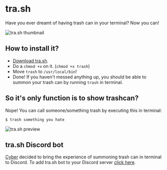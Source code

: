 # tra.sh
Have you ever dreamt of having trash can in your terminal? Now you can!

![tra.sh thumbnail](https://imgur.com/ymKiq9S.png)

## How to install it?</h2>
* [Download tra.sh](https://github.com/Indexerrowaty/tra.sh/releases/latest/download/trash).
* Do a `chmod +x` on it. (`chmod +x trash`)
* Move `trash` to `/usr/local/bin`!
* Done! If you haven't messed anything up, you should be able to summon your trash can by running `trash` in terminal.

## So it's only function is to show trashcan?
Nope! You can call someone/something trash by executing this in terminal:
```
$ trash something you hate
```
![tra.sh preview](https://user-images.githubusercontent.com/39349444/179793947-a16d3432-3c16-4dcf-9086-02542e28eca8.png)


## tra.sh Discord bot
[Cyber](https://github.com/CyberL1) decided to bring the experience of summoning trash can in terminal to Discord. To add tra.sh bot to your Discord server [click here](https://discord.com/oauth2/authorize?client_id=768877535756812298&permissions=274877974528&scope=bot%20applications.commands).
